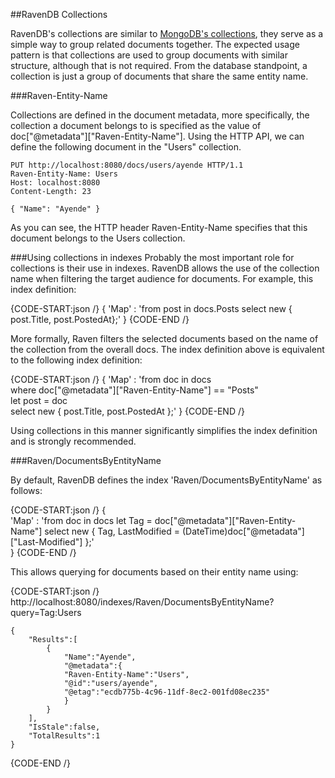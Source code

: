﻿
##RavenDB Collections

RavenDB's collections are similar to [MongoDB's collections](http://www.mongodb.org/display/DOCS/Collections), they serve as a simple way to group related documents together. The expected usage pattern is that collections are used to group documents with similar structure, although that is not required. From the database standpoint, a collection is just a group of documents that share the same entity name.

###Raven-Entity-Name

Collections are defined in the document metadata, more specifically, the collection a document belongs to is specified as the value of doc["@metadata"]["Raven-Entity-Name"]. Using the HTTP API, we can define the following document in the "Users" collection.

    PUT http://localhost:8080/docs/users/ayende HTTP/1.1  
    Raven-Entity-Name: Users  
    Host: localhost:8080  
    Content-Length: 23
    
    { "Name": "Ayende" }

As you can see, the HTTP header Raven-Entity-Name specifies that this document belongs to the Users collection.

###Using collections in indexes
Probably the most important role for collections is their use in indexes. RavenDB allows the use of the collection name when filtering the target audience for documents.
For example, this index definition:

{CODE-START:json /}
	{
		'Map' : 'from post in docs.Posts select new { post.Title, post.PostedAt};'
	}
{CODE-END /}
    

More formally, Raven filters the selected documents based on the name of the collection from the overall docs.
The index definition above is equivalent to the following index definition:

{CODE-START:json /}
	{
		'Map' : 'from doc in docs  
				where doc["@metadata"]["Raven-Entity-Name"] == "Posts"  
				let post = doc  
				select new { post.Title, post.PostedAt };'
	}
{CODE-END /}

Using collections in this manner significantly simplifies the index definition and is strongly recommended.

###Raven/DocumentsByEntityName

By default, RavenDB defines the index 'Raven/DocumentsByEntityName' as follows:

{CODE-START:json /}
	{  
		'Map' : 'from doc in docs 
					let Tag = doc["@metadata"]["Raven-Entity-Name"]
					select new { Tag, LastModified = (DateTime)doc["@metadata"]["Last-Modified"] };'  
	}
{CODE-END /}

This allows querying for documents based on their entity name using:

{CODE-START:json /}
	http://localhost:8080/indexes/Raven/DocumentsByEntityName?query=Tag:Users

	{
		"Results":[ 
			{
				"Name":"Ayende",
				"@metadata":{
				"Raven-Entity-Name":"Users",
				"@id":"users/ayende",
				"@etag":"ecdb775b-4c96-11df-8ec2-001fd08ec235"
				}
			}
		],  
		"IsStale":false,  
		"TotalResults":1  
	}
{CODE-END /}


